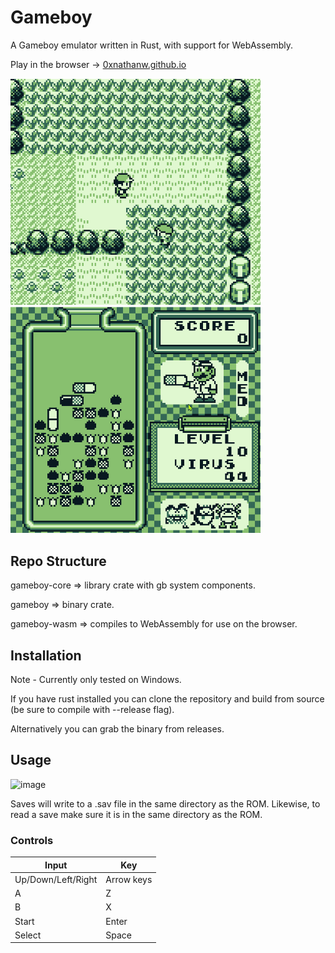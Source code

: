 # Gameboy
A Gameboy emulator written in Rust, with support for WebAssembly.

Play in the browser -> [0xnathanw.github.io](https://0xnathanw.github.io/)

<img src="assets/pokemon.gif" width="400"> <img src="assets/dr_mario.gif" width="400">

## Repo Structure

gameboy-core => library crate with gb system components.

gameboy      => binary crate.

gameboy-wasm => compiles to WebAssembly for use on the browser.

## Installation
Note - Currently only tested on Windows.

If you have rust installed you can clone the repository and build from source (be sure to compile with --release flag).

Alternatively you can grab the binary from releases.

## Usage

![image](https://user-images.githubusercontent.com/86011312/196007956-21586824-334e-42b3-96c6-cc92470c6bfa.png)

Saves will write to a .sav file in the same directory as the ROM.  Likewise, to read a save make sure it is in the same directory as the ROM.

### Controls
| Input       | Key         |
| ----------- | ----------- |
| Up/Down/Left/Right   | Arrow keys  |
| A   | Z        |
| B   | X        |
| Start | Enter  |
| Select | Space |
